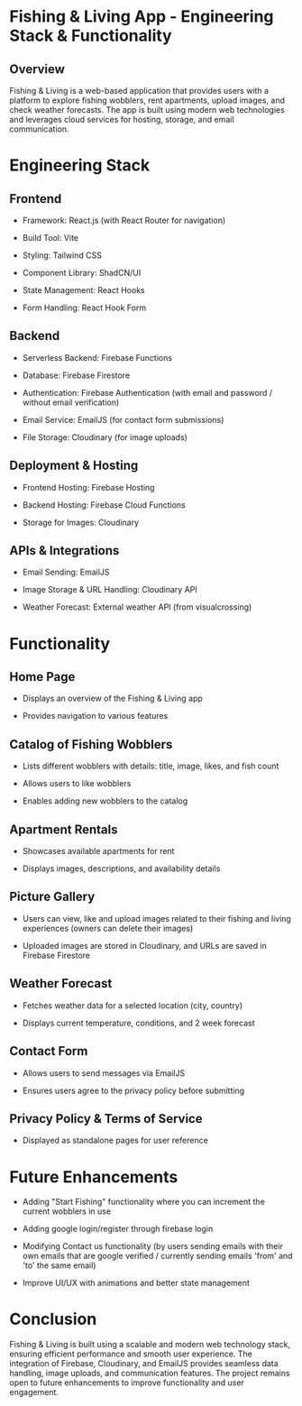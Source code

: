 # Fishing & Living App - Engineering Stack & Functionality

## Overview

Fishing & Living is a web-based application that provides users with a platform to explore fishing wobblers, rent apartments, upload images, and check weather forecasts. The app is built using modern web technologies and leverages cloud services for hosting, storage, and email communication.

# Engineering Stack

## Frontend

- Framework: React.js (with React Router for navigation)

- Build Tool: Vite

- Styling: Tailwind CSS

- Component Library: ShadCN/UI

- State Management: React Hooks

- Form Handling: React Hook Form

## Backend

- Serverless Backend: Firebase Functions

- Database: Firebase Firestore

- Authentication: Firebase Authentication (with email and password / without email verification)

- Email Service: EmailJS (for contact form submissions)

- File Storage: Cloudinary (for image uploads)

## Deployment & Hosting

- Frontend Hosting: Firebase Hosting

- Backend Hosting: Firebase Cloud Functions

- Storage for Images: Cloudinary

## APIs & Integrations

- Email Sending: EmailJS

- Image Storage & URL Handling: Cloudinary API

- Weather Forecast: External weather API (from visualcrossing)

# Functionality

## Home Page

- Displays an overview of the Fishing & Living app

- Provides navigation to various features

## Catalog of Fishing Wobblers

- Lists different wobblers with details: title, image, likes, and fish count

- Allows users to like wobblers

- Enables adding new wobblers to the catalog

## Apartment Rentals

- Showcases available apartments for rent

- Displays images, descriptions, and availability details

## Picture Gallery

- Users can view, like and upload images related to their fishing and living experiences (owners can delete their images)

- Uploaded images are stored in Cloudinary, and URLs are saved in Firebase Firestore

## Weather Forecast

- Fetches weather data for a selected location (city, country)

- Displays current temperature, conditions, and 2 week forecast

## Contact Form

- Allows users to send messages via EmailJS

- Ensures users agree to the privacy policy before submitting

## Privacy Policy & Terms of Service

- Displayed as standalone pages for user reference

# Future Enhancements

- Adding "Start Fishing" functionality where you can increment the current wobblers in use

- Adding google login/register through firebase login

- Modifying Contact us functionality (by users sending emails with their own emails that are google verified / currently sending emails 'from' and 'to' the same email)

- Improve UI/UX with animations and better state management

# Conclusion

Fishing & Living is built using a scalable and modern web technology stack, ensuring efficient performance and smooth user experience. The integration of Firebase, Cloudinary, and EmailJS provides seamless data handling, image uploads, and communication features. The project remains open to future enhancements to improve functionality and user engagement.

